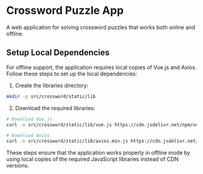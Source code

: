 # Crossword Puzzle App

A web application for solving crossword puzzles that works both online and offline.

## Setup Local Dependencies

For offline support, the application requires local copies of Vue.js and Axios. Follow these steps to set up the local dependencies:

1. Create the libraries directory:
```bash
mkdir -p src/crossword/static/lib
```

2. Download the required libraries:
```bash
# Download Vue.js
curl -o src/crossword/static/lib/vue.js https://cdn.jsdelivr.net/npm/vue@2.6.14/dist/vue.js

# Download Axios
curl -o src/crossword/static/lib/axios.min.js https://cdn.jsdelivr.net/npm/axios/dist/axios.min.js
```

These steps ensure that the application works properly in offline mode by using local copies of the required JavaScript libraries instead of CDN versions. 